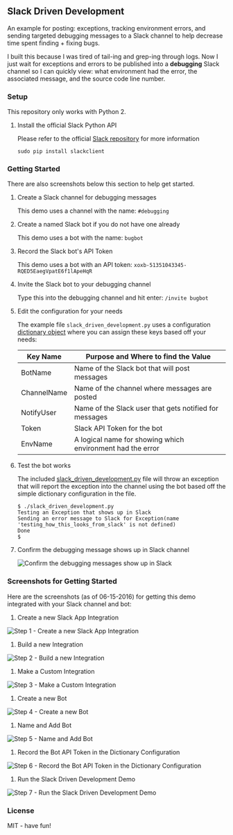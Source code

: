 ## Slack Driven Development

An example for posting: exceptions, tracking environment errors, and sending targeted debugging messages to a Slack channel to help decrease time spent finding + fixing bugs.

I built this because I was tired of tail-ing and grep-ing through logs. Now I just wait for exceptions and errors to be published into a **debugging** Slack channel so I can quickly view: what environment had the error, the associated message, and the source code line number.

### Setup

This repository only works with Python 2.

1. Install the official Slack Python API 

    Please refer to the official [Slack repository](https://github.com/slackhq/python-slackclient) for more information

    ```
    sudo pip install slackclient
    ```

### Getting Started

There are also screenshots below this section to help get started.

1. Create a Slack channel for debugging messages

    This demo uses a channel with the name: ```#debugging```

1. Create a named Slack bot if you do not have one already

    This demo uses a bot with the name: ```bugbot```

1. Record the Slack bot's API Token

    This demo uses a bot with an API token: ```xoxb-51351043345-RQED5EaegVpatE6f1lApeHqR```
    
1. Invite the Slack bot to your debugging channel

    Type this into the debugging channel and hit enter: ```/invite bugbot```

1. Edit the configuration for your needs

    The example file ```slack_driven_development.py``` uses a configuration [dictionary object](https://github.com/jay-johnson/slack-driven-development/blob/0259ba51708da2c478787b9fe0f547c2619441b9/slack/slack_driven_development.py#L5-L11) where you can assign these keys based off your needs:

    | Key Name    | Purpose and Where to find the Value                        |
    | ----------- | ---------------------------------------------------------- |
    | BotName     | Name of the Slack bot that will post messages              |
    | ChannelName | Name of the channel where messages are posted              |
    | NotifyUser  | Name of the Slack user that gets notified for messages     |
    | Token       | Slack API Token for the bot                                |
    | EnvName     | A logical name for showing which environment had the error |

1. Test the bot works

    The included [slack_driven_development.py](https://github.com/jay-johnson/slack-driven-development/blob/master/slack_driven_development.py) file will throw an exception that will report the exception into the channel using the bot based off the simple dictionary configuration in the file.

    ```
    $ ./slack_driven_development.py 
    Testing an Exception that shows up in Slack
    Sending an error message to Slack for Exception(name 'testing_how_this_looks_from_slack' is not defined)
    Done
    $
    ```

1. Confirm the debugging message shows up in Slack channel

    ![Confirm the debugging messages show up in Slack](./images/07SlackDrivenDevelopmentExample.png)

### Screenshots for Getting Started

Here are the screenshots (as of 06-15-2016) for getting this demo integrated with your Slack channel and bot:

1. Create a new Slack App Integration

![Step 1 - Create a new Slack App Integration](./images/01SlackAddANewIntegration.png)


1. Build a new Integration

![Step 2 - Build a new Integration](./images/02SlackBuild.png)


1. Make a Custom Integration

![Step 3 - Make a Custom Integration](./images/03SlackMakeCustomIntegration.png)


1. Create a new Bot

![Step 4 - Create a new Bot](./images/04SlackBotCreateNewBot.png)


1. Name and Add Bot

![Step 5 - Name and Add Bot](./images/05SlackNameAndAddBot.png)


1. Record the Bot API Token in the Dictionary Configuration

![Step 6 - Record the Bot API Token in the Dictionary Configuration](./images/06SlackRecordBotAPIToken.png)


1. Run the Slack Driven Development Demo

![Step 7 - Run the Slack Driven Development Demo](./images/07SlackDrivenDevelopmentExample.png)


### License

MIT - have fun!


